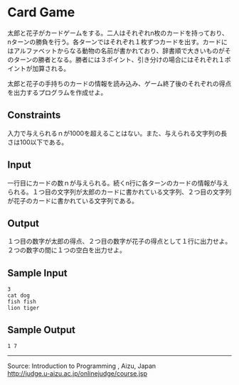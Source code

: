 Card Game
=========

太郎と花子がカードゲームをする。二人はそれぞれn枚のカードを持っており、nターンの勝負を行う。各ターンではそれぞれ１枚ずつカードを出す。カードにはアルファベットからなる動物の名前が書かれており、辞書順で大きいものがそのターンの勝者となる。勝者には３ポイント、引き分けの場合にはそれぞれ１ポイントが加算される。

太郎と花子の手持ちのカードの情報を読み込み、ゲーム終了後のそれぞれの得点を出力するプログラムを作成せよ。

Constraints
-----------

入力で与えられるｎが1000を超えることはない。また、与えられる文字列の長さは100以下である。

Input
-----

一行目にカードの数ｎが与えられる。続くn行に各ターンのカードの情報が与えられる。１つ目の文字列が太郎のカードに書かれている文字列、２つ目の文字列が花子のカードに書かれている文字列である。

Output
------

１つ目の数字が太郎の得点、２つ目の数字が花子の得点として１行に出力せよ。２つの数字の間に１つの空白を出力せよ。

Sample Input
------------

    3
    cat dog
    fish fish
    lion tiger

Sample Output
-------------

    1 7

* * * * *

Source: Introduction to Programming , Aizu, Japan\
 <http://judge.u-aizu.ac.jp/onlinejudge/course.jsp>

 

